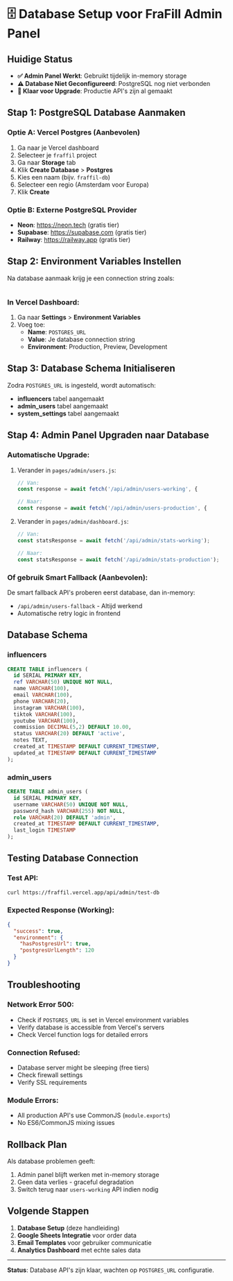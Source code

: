 # 🗄️ Database Setup voor FraFill Admin Panel

## Huidige Status
- **✅ Admin Panel Werkt**: Gebruikt tijdelijk in-memory storage
- **⚠️ Database Niet Geconfigureerd**: PostgreSQL nog niet verbonden
- **🔄 Klaar voor Upgrade**: Productie API's zijn al gemaakt

## Stap 1: PostgreSQL Database Aanmaken

### Optie A: Vercel Postgres (Aanbevolen)
1. Ga naar je Vercel dashboard
2. Selecteer je `fraffil` project
3. Ga naar **Storage** tab
4. Klik **Create Database** > **Postgres**
5. Kies een naam (bijv. `fraffil-db`)
6. Selecteer een regio (Amsterdam voor Europa)
7. Klik **Create**

### Optie B: Externe PostgreSQL Provider
- **Neon**: https://neon.tech (gratis tier)
- **Supabase**: https://supabase.com (gratis tier)
- **Railway**: https://railway.app (gratis tier)

## Stap 2: Environment Variables Instellen

Na database aanmaak krijg je een connection string zoals:
```postgresql://username:password@host:5432/database?sslmode=require
```

### In Vercel Dashboard:
1. Ga naar **Settings** > **Environment Variables**
2. Voeg toe:
   - **Name**: `POSTGRES_URL`
   - **Value**: Je database connection string
   - **Environment**: Production, Preview, Development

## Stap 3: Database Schema Initialiseren

Zodra `POSTGRES_URL` is ingesteld, wordt automatisch:
- **influencers** tabel aangemaakt
- **admin_users** tabel aangemaakt  
- **system_settings** tabel aangemaakt

## Stap 4: Admin Panel Upgraden naar Database

### Automatische Upgrade:
1. Verander in `pages/admin/users.js`:
   ```javascript
   // Van:
   const response = await fetch('/api/admin/users-working', {
   
   // Naar:
   const response = await fetch('/api/admin/users-production', {
   ```

2. Verander in `pages/admin/dashboard.js`:
   ```javascript
   // Van:
   const statsResponse = await fetch('/api/admin/stats-working');
   
   // Naar:
   const statsResponse = await fetch('/api/admin/stats-production');
   ```

### Of gebruik Smart Fallback (Aanbevolen):
De smart fallback API's proberen eerst database, dan in-memory:
- `/api/admin/users-fallback` - Altijd werkend
- Automatische retry logic in frontend

## Database Schema

### influencers
```sql
CREATE TABLE influencers (
  id SERIAL PRIMARY KEY,
  ref VARCHAR(50) UNIQUE NOT NULL,
  name VARCHAR(100),
  email VARCHAR(100),
  phone VARCHAR(20),
  instagram VARCHAR(100),
  tiktok VARCHAR(100),
  youtube VARCHAR(100),
  commission DECIMAL(5,2) DEFAULT 10.00,
  status VARCHAR(20) DEFAULT 'active',
  notes TEXT,
  created_at TIMESTAMP DEFAULT CURRENT_TIMESTAMP,
  updated_at TIMESTAMP DEFAULT CURRENT_TIMESTAMP
);
```

### admin_users
```sql
CREATE TABLE admin_users (
  id SERIAL PRIMARY KEY,
  username VARCHAR(50) UNIQUE NOT NULL,
  password_hash VARCHAR(255) NOT NULL,
  role VARCHAR(20) DEFAULT 'admin',
  created_at TIMESTAMP DEFAULT CURRENT_TIMESTAMP,
  last_login TIMESTAMP
);
```

## Testing Database Connection

### Test API:
```bash
curl https://fraffil.vercel.app/api/admin/test-db
```

### Expected Response (Working):
```json
{
  "success": true,
  "environment": {
    "hasPostgresUrl": true,
    "postgresUrlLength": 120
  }
}
```

## Troubleshooting

### Network Error 500:
- Check if `POSTGRES_URL` is set in Vercel environment variables
- Verify database is accessible from Vercel's servers
- Check Vercel function logs for detailed errors

### Connection Refused:
- Database server might be sleeping (free tiers)
- Check firewall settings
- Verify SSL requirements

### Module Errors:
- All production API's use CommonJS (`module.exports`)
- No ES6/CommonJS mixing issues

## Rollback Plan

Als database problemen geeft:
1. Admin panel blijft werken met in-memory storage
2. Geen data verlies - graceful degradation
3. Switch terug naar `users-working` API indien nodig

## Volgende Stappen

1. **Database Setup** (deze handleiding)
2. **Google Sheets Integratie** voor order data
3. **Email Templates** voor gebruiker communicatie
4. **Analytics Dashboard** met echte sales data

---

**Status**: Database API's zijn klaar, wachten op `POSTGRES_URL` configuratie. 